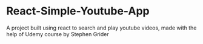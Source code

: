 # React-Simple-Youtube-App

A project built using react to search and play youtube videos, made with the help of Udemy course by Stephen Grider
